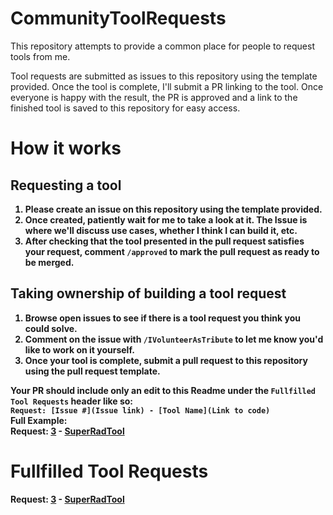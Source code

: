 # CommunityToolRequests
This repository attempts to provide a common place for people to request tools from me.

Tool requests are submitted as issues to this repository using the template provided. Once the tool is complete, I'll submit a PR linking to the tool. Once everyone is happy with the result, the PR is approved and a link to the finished tool is saved to this repository for easy access.
 
 <b>

# How it works

## Requesting a tool

1. Please create an issue on this repository using the template provided.
2. Once created, patiently wait for me to take a look at it. The Issue is where we'll discuss use cases, whether I think I can build it, etc. 
3. After checking that the tool presented in the pull request satisfies your request, comment `/approved` to mark the pull request as ready to be merged.

## Taking ownership of building a tool request

1. Browse open issues to see if there is a tool request you think you could solve.
2. Comment on the issue with `/IVolunteerAsTribute` to let me know you'd like to work on it yourself.
3. Once your tool is complete, submit a pull request to this repository using the pull request template. 

Your PR should include only an edit to this Readme under the `Fullfilled Tool Requests` header like so:
<br>
`Request: [Issue #](Issue link) - [Tool Name](Link to code)`
<br>
Full Example:
<br>
Request: [3](https://github.com/Static-Flow/CommunityToolRequests/issues) - [SuperRadTool](https://github.com/Static-Flow/CommunityToolRequests)


# Fullfilled Tool Requests

Request: [3](https://github.com/Static-Flow/CommunityToolRequests/issues) - [SuperRadTool](https://github.com/Static-Flow/CommunityToolRequests)
